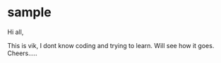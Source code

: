 # sample

Hi all,

This is vik, I dont know coding and trying to learn.
Will see how it goes. Cheers.....
